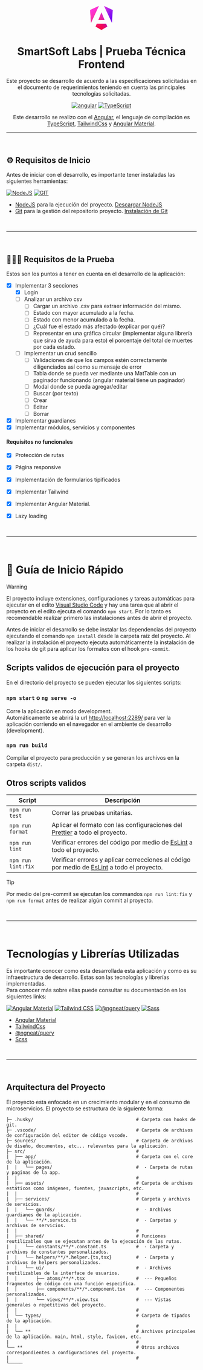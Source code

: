 <center>

<svg xmlns="http://www.w3.org/2000/svg" fill="none" viewBox="0 0 223 236" width="60"><g clip-path="url(#a)"><path fill="url(#b)" d="m222.077 39.192-8.019 125.923L137.387 0l84.69 39.192Zm-53.105 162.825-57.933 33.056-57.934-33.056 11.783-28.556h92.301l11.783 28.556ZM111.039 62.675l30.357 73.803H80.681l30.358-73.803ZM7.937 165.115 0 39.192 84.69 0 7.937 165.115Z"></path><path fill="url(#c)" d="m222.077 39.192-8.019 125.923L137.387 0l84.69 39.192Zm-53.105 162.825-57.933 33.056-57.934-33.056 11.783-28.556h92.301l11.783 28.556ZM111.039 62.675l30.357 73.803H80.681l30.358-73.803ZM7.937 165.115 0 39.192 84.69 0 7.937 165.115Z"></path></g><defs><linearGradient id="b" x1="49.009" x2="225.829" y1="213.75" y2="129.722" gradientUnits="userSpaceOnUse"><stop stop-color="#E40035"></stop><stop offset=".24" stop-color="#F60A48"></stop><stop offset=".352" stop-color="#F20755"></stop><stop offset=".494" stop-color="#DC087D"></stop><stop offset=".745" stop-color="#9717E7"></stop><stop offset="1" stop-color="#6C00F5"></stop></linearGradient><linearGradient id="c" x1="41.025" x2="156.741" y1="28.344" y2="160.344" gradientUnits="userSpaceOnUse"><stop stop-color="#FF31D9"></stop><stop offset="1" stop-color="#FF5BE1" stop-opacity="0"></stop></linearGradient><clipPath id="a"><path fill="#fff" d="M0 0h223v236H0z"></path></clipPath></defs></svg>

# SmartSoft Labs | Prueba Técnica Frontend

Este proyecto se desarrollo de acuerdo a las especificaciones solicitadas en el documento de requerimientos teniendo en cuenta las principales tecnologías solicitadas.

[![angular](https://img.shields.io/badge/Angular-red?logo=Angular&style=for-the-badge)][angular]
[![TypeScript](https://img.shields.io/badge/TypeScript-3178C6?logo=Typescript&logoColor=white&style=for-the-badge)][typescript]

Este desarrollo se realizo con el [Angular][angular], el lenguaje de compilación es [TypeScript][typescript], [TailwindCss][tailwindcss] y [Angular Material][angular-material].

</center>


---
<br />

## ⚙️ Requisitos de Inicio

Antes de iniciar con el desarrollo, es importante tener instaladas las siguientes herramientas:

[![NodeJS](https://img.shields.io/badge/NodeJS-green?style=for-the-badge&logo=node.js&logoColor=white)][node]
[![GIT](https://img.shields.io/badge/GIT-gray?style=for-the-badge&logo=git)][git]

-   [NodeJS][node] para la ejecución del proyecto. [Descargar NodeJS][node]
-   [Git][git] para la gestión del repositorio proyecto. [Instalación de Git][git]

<br>

---

<br>

## 👨🏻‍💻 Requisitos de la Prueba

Estos son los puntos a tener en cuenta en el desarrollo de la aplicación:

- [x] Implementar 3 secciones
	- [x] Login
	- [ ] Analizar un archivo csv
    	- [ ] Cargar un archivo .csv para extraer información del mismo.
    	- [ ] Estado con mayor acumulado a la fecha.
    	- [ ] Estado con menor acumulado a la fecha.
    	- [ ] ¿Cuál fue el estado más afectado (explicar por qué)?
    	- [ ] Representar en una gráfica circular (implementar alguna librería que sirva de ayuda para esto) el porcentaje del total de muertes por cada estado.

	- [ ] Implementar un crud sencillo
      - [ ] Validaciones de que los campos estén correctamente diligenciados así como su mensaje de error
      - [ ] Tabla donde se pueda ver mediante una MatTable con un paginador funcionando (angular material tiene un paginador)
      - [ ] Modal donde se pueda agregar/editar
      - [ ] Buscar (por texto)
      - [ ] Crear
      - [ ] Editar
      - [ ] Borrar

- [x] Implementar guardianes
- [x] Implementar módulos, servicios y componentes

#### Requisitos no funcionales

- [x] Protección de rutas
- [x] Página responsive
- [x] Implementación de formularios tipificados
- [x] Implementar Tailwind
- [x] Implementar Angular Material.
- [x] Lazy loading



<br>

---

<br>


# 🏁 Guía de Inicio Rápido

> [!WARNING]
> El proyecto incluye extensiones, configuraciones y tareas automáticas para ejecutar en el edito [Visual Studio Code](https://code.visualstudio.com/) y hay una tarea que al abrir el proyecto en el edito ejecuta el comando `npm start`. Por lo tanto es recomendable realizar primero las instalaciones antes de abrir el proyecto.

Antes de iniciar el desarrollo se debe instalar las dependencias del proyecto ejecutando el comando `npm install` desde la carpeta raíz del proyecto. Al realizar la instalación el proyecto ejecuta automáticamente la instalación de los hooks de git para aplicar los formatos con el hook `pre-commit`.

## Scripts validos de ejecución para el proyecto

En el directorio del proyecto se pueden ejecutar los siguientes scripts:

### `npm start` o `ng serve -o`

Corre la aplicación en modo development.\
Automáticamente se abrirá la url [http://localhost:2289/](http://localhost:2289/) para ver la aplicación corriendo en el navegador en el ambiente de desarrollo (development).

### `npm run build`

Compilar el proyecto para producción y se generan los archivos en la carpeta `dist/`.

## Otros scripts validos

| Script             | Descripción                                                                                                       |
| ------------------ | ----------------------------------------------------------------------------------------------------------------- |
| `npm run test`     | Correr las pruebas unitarias.                                                                                     |
| `npm run format`   | Aplicar el formato con las configuraciones del [Prettier](https://prettier.io/) a todo el proyecto.               |
| `npm run lint`     | Verificar errores del código por medio de [EsLint](https://eslint.org/) a todo el proyecto.                       |
| `npm run lint:fix` | Verificar errores y aplicar correcciones al código por medio de [EsLint](https://eslint.org/) a todo el proyecto. |

> [!TIP]
> Por medio del pre-commit se ejecutan los commandos `npm run lint:fix` y `npm run format` antes de realizar algún commit al proyecto.

<br>

---

<br>

# Tecnologías y Librerías Utilizadas

Es importante conocer como esta desarrollada esta aplicación y como es su infraestructura de desarrollo. Estas son las tecnologías y librerías implementadas.\
Para conocer más sobre ellas puede consultar su documentación en los siguientes links:

[![Angular Material](https://img.shields.io/badge/Angular_Material-yellow?logo=Angular&style=for-the-badge)][angular-material]
[![Tailwind CSS](https://img.shields.io/badge/TailwindCSS-white?logo=Tailwindcss&style=for-the-badge)][tailwindcss]
[![@ngneat/query](https://img.shields.io/badge/@ngneat/query-purple?style=for-the-badge)][ngneat-query]
[![Sass](https://img.shields.io/badge/Scss-CC6699?logo=sass&style=for-the-badge&logoColor=white)][scss]

-   [Angular Material][angular-material]
-   [TailwindCss][tailwindcss]
-   [@ngneat/query][ngneat-query]
-   [Scss][scss]

<br>

---

<br>

## Arquitectura del Proyecto

El proyecto esta enfocado en un crecimiento modular y en el consumo de microservicios. El proyecto se estructura de la siguiente forma:

```
├─ .husky/                                      # Carpeta con hooks de git.
├─ .vscode/                                     # Carpeta de archivos de configuración del editor de código vscode.
├─ sources/                                     # Carpeta de archivos de diseño, documentos, etc... relevantes para la aplicación.
├─ src/                                         #
|  ├── app/                                     # Carpeta con el core de la aplicación.
|  |   └── pages/                               #  - Carpeta de rutas y paginas de la app.
|  |                                            #
|  ├── assets/                                  # Carpeta de archivos estáticos como imágenes, fuentes, javascripts, etc.
|  |                                            #
|  ├── services/                                # Carpeta y archivos de servicios.
|  |   └── guards/                              #  - Archivos guardianes de la aplicación.
|  |   └── **/*.service.ts                      #  - Carpetas y archivos de servicios.
|  |                                            #
|  ├── shared/                                  # Funciones reutilizables que se ejecutan antes de la ejecución de las rutas.
|  |   └── constants/**/*.constant.ts           #  - Carpeta y archivos de constantes personalizados.
|  |   └── helpers/**/*.helper.{ts,tsx}         #  - Carpeta y archivos de helpers personalizados.
|  |   └── ui/                                  #  - Archivos reutilizables de la interface de usuarios.
|  |       ├── atoms/**/*.tsx                   #  --- Pequeños fragmentos de código con una función especifica.
|  |       ├── components/**/*.component.tsx    #  --- Componentes personalizados.
|  |       └── views/**/*.view.tsx              #  --- Vistas generales o repetitivas del proyecto.
|  |                                            #
|  └── types/                                   # Carpeta de tipados de la aplicación.
|  |                                            #
|  └── **                                       # Archivos principales de la aplicación. main, html, style, favicon, etc.
|                                               #
└── **                                          # Otros archivos correspondientes a configuraciones del proyecto.
|                                               #
└───── 
```

<!-- Requisitos -->

[git]: https://git-scm.com/downloads
[node]: https://nodejs.org/es/download/

<!-- Tecnologías -->

[angular]: https://angular.dev/
[angular-material]: https://material.angular.io/
[ngneat-query]: https://github.com/ngneat/query/?tab=readme-ov-file
[tailwindcss]: https://tailwindcss.com/
[typescript]: https://www.typescriptlang.org/
[scss]: https://sass-lang.com/
